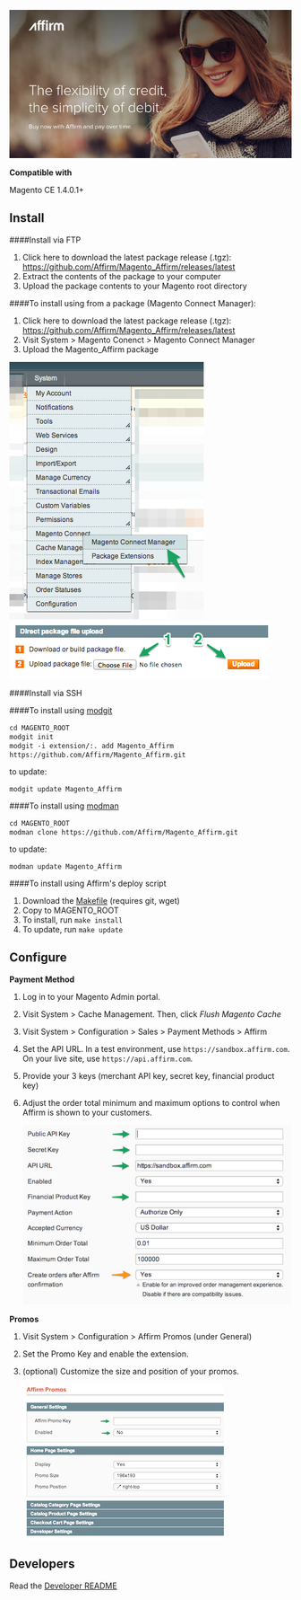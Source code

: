 [![](docs/splash.png)](https://affirm.com) 

**Compatible with**

Magento CE 1.4.0.1+

Install
-------

####Install via FTP

1. Click here to download the latest package release (.tgz): https://github.com/Affirm/Magento_Affirm/releases/latest
2. Extract the contents of the package to your computer
3. Upload the package contents to your Magento root directory


####To install using from a package (Magento Connect Manager):

1. Click here to download the latest package release (.tgz): https://github.com/Affirm/Magento_Affirm/releases/latest
2. Visit System > Magento Conenct > Magento Connect Manager
3. Upload the Magento_Affirm package

[![](docs/package-connect-menu.png)](https://affirm.com) 
[![](docs/upload.png)](https://affirm.com) 

####Install via SSH




####To install using [modgit](https://github.com/jreinke/modgit)

```
cd MAGENTO_ROOT
modgit init
modgit -i extension/:. add Magento_Affirm https://github.com/Affirm/Magento_Affirm.git
```
to update:
```
modgit update Magento_Affirm
```

####To install using [modman](https://github.com/colinmollenhour/modman)

```
cd MAGENTO_ROOT
modman clone https://github.com/Affirm/Magento_Affirm.git
```
to update:
```
modman update Magento_Affirm
```

####To install using Affirm's deploy script

1. Download the [Makefile](https://raw.githubusercontent.com/Affirm/Magento_Affirm/master/util/Makefile) (requires git, wget)
2. Copy to MAGENTO_ROOT
3. To install, run `make install`
4. To update, run `make update`

Configure
---------

**Payment Method**

1. Log in to your Magento Admin portal.
2. Visit System > Cache Management. Then, click _Flush Magento Cache_
2. Visit System > Configuration > Sales > Payment Methods > Affirm
3. Set the API URL. In a test environment, use ```https://sandbox.affirm.com```. On your live site, use ```https://api.affirm.com```.
4. Provide your 3 keys (merchant API key, secret key, financial product key)
5. Adjust the order total minimum and maximum options to control when Affirm is
   shown to your customers.
 
	![](docs/config.png)

**Promos**

1. Visit System > Configuration > Affirm Promos (under General)
1. Set the Promo Key and enable the extension.
1. (optional) Customize the size and position of your promos.
	
	![](docs/promo-config.png)

Developers
----------

Read the [Developer README](DEVELOPER-README.md)
